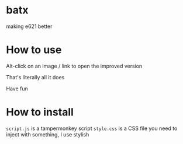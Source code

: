 # batx
making e621 better

# How to use
Alt-click on an image / link to open the improved version

That's literally all it does

Have fun

# How to install

`script.js` is a tampermonkey script
`style.css` is a CSS file you need to inject with something, I use stylish
